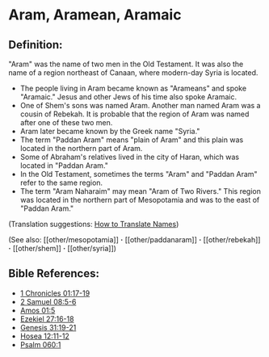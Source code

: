 # Aram, Aramean, Aramaic #

## Definition: ##

"Aram" was the name of two men in the Old Testament. It was also the name of a region northeast of Canaan, where modern-day Syria is located.

* The people living in Aram became known as "Arameans" and spoke "Aramaic." Jesus and other Jews of his time also spoke Aramaic.
* One of Shem's sons was named Aram. Another man named Aram was a cousin of Rebekah. It is probable that the region of Aram was named after one of these two men.
* Aram later became known by the Greek name "Syria."
* The term "Paddan Aram" means "plain of Aram" and this plain was located in the northern part of Aram.
* Some of Abraham's relatives lived in the city of Haran, which was located in "Paddan Aram."
* In the Old Testament, sometimes the terms "Aram" and "Paddan Aram" refer to the same region.
* The term "Aram Naharaim" may mean "Aram of Two Rivers." This region was located in the northern part of Mesopotamia and was to the east of "Paddan Aram."

(Translation suggestions: [How to Translate Names](en/ta-vol1/translate/man/translate-names))

(See also: [[other/mesopotamia]] **·** [[other/paddanaram]] **·** [[other/rebekah]] **·** [[other/shem]] **·** [[other/syria]])

## Bible References: ##

* [1 Chronicles 01:17-19](en/tn/1ch/help/01/17)
* [2 Samuel 08:5-6](en/tn/2sa/help/08/05)
* [Amos 01:5](en/tn/amo/help/01/05)
* [Ezekiel 27:16-18](en/tn/ezk/help/27/16)
* [Genesis 31:19-21](en/tn/gen/help/31/19)
* [Hosea 12:11-12](en/tn/hos/help/12/11)
* [Psalm 060:1](en/tn/psa/help/60/01)